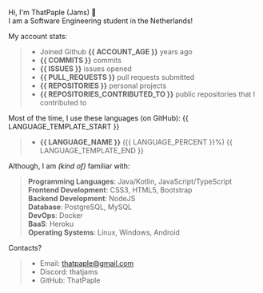 Hi, I'm ThatPaple (Jams) 👋   
I am a Software Engineering student in the Netherlands!   

My account stats:
>   - Joined Github **{{ ACCOUNT_AGE }}** years ago
>   - **{{ COMMITS }}** commits
>   - **{{ ISSUES }}** issues opened
>   - **{{ PULL_REQUESTS }}** pull requests submitted
>   - **{{ REPOSITORIES }}** personal projects
>   - **{{ REPOSITORIES_CONTRIBUTED_TO }}** public repositories that I contributed to


Most of the time, I use these languages (on GitHub):
{{ LANGUAGE_TEMPLATE_START }}
>    - **{{ LANGUAGE_NAME }}** ({{ LANGUAGE_PERCENT }}%)
{{ LANGUAGE_TEMPLATE_END }}

Although, I am _(kind of)_ familiar with:
>    **Programming Languages**: Java/Kotlin, JavaScript/TypeScript   
>    **Frontend Development**: CSS3, HTML5,  Bootstrap   
>    **Backend Development**: NodeJS   
>    **Database**: PostgreSQL, MySQL   
>    **DevOps**: Docker   
>    **BaaS**: Heroku   
>    **Operating Systems**: Linux, Windows, Android

Contacts?
> - Email: thatpaple@gmail.com
> - Discord: thatjams
> - GitHub: ThatPaple
